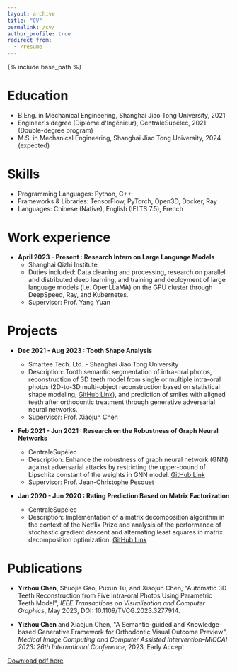 ```yaml
---
layout: archive
title: "CV"
permalink: /cv/
author_profile: true
redirect_from:
  - /resume
---
```


{% include base_path %}



Education
======
* B.Eng. in Mechanical Engineering, Shanghai Jiao Tong University, 2021
* Engineer's degree (Diplôme d'Ingénieur), CentraleSupélec, 2021 (Double-degree program)
* M.S. in Mechanical Engineering, Shanghai Jiao Tong University, 2024 (expected)


Skills
======
* Programming Languages: Python, C++
* Frameworks & Libraries: TensorFlow, PyTorch, Open3D, Docker, Ray
* Languages: Chinese (Native), English (IELTS 7.5), French


Work experience
======
* **April 2023 - Present : Research Intern on Large Language Models**
  * Shanghai Qizhi Institute
  * Duties included: Data cleaning and processing, research on parallel and distributed deep learning, and training and deployment of large language models (i.e. OpenLLaMA) on the GPU cluster through DeepSpeed, Ray, and Kubernetes.
  * Supervisor: Prof. Yang Yuan 


Projects
======
* **Dec 2021 - Aug 2023 : Tooth Shape Analysis**
  * Smartee Tech. Ltd. - Shanghai Jiao Tong University
  * Description: Tooth semantic segmentation of intra-oral photos, reconstruction of 3D teeth model from single or multiple intra-oral photos (2D-to-3D multi-object reconstruction based on statistical shape modeling, [GitHub Link](https://github.com/SJTUzhou/3D-Teeth-Reconstruction-from-Five-Intra-oral-Images)), and prediction of smiles with aligned teeth after orthodontic treatment through generative adversarial neural networks.
  * Supervisor: Prof. Xiaojun Chen 

* **Feb 2021 - Jun 2021 : Research on the Robustness of Graph Neural Networks**
  * CentraleSupélec
  * Description: Enhance the robustness of graph neural network (GNN) against adversarial attacks by restricting the upper-bound of Lipschitz constant of the weights in GNN model. [GitHub Link](https://github.com/SJTUzhou/Lipschitz_gnn)
  * Supervisor: Prof. Jean-Christophe Pesquet

* **Jan 2020 - Jun 2020 : Rating Prediction Based on Matrix Factorization**
  * CentraleSupélec
  * Description: Implementation of a matrix decomposition algorithm in the context of the Netflix Prize and analysis of the performance of stochastic gradient descent and alternating least squares in matrix decomposition optimization. [GitHub Link](https://github.com/SJTUzhou/NetflixPrizeMatrixFactorization)


Publications
======
* **Yizhou Chen**, Shuojie Gao, Puxun Tu, and Xiaojun Chen, "Automatic 3D Teeth Reconstruction from Five Intra-oral Photos Using Parametric Teeth Model", <em>IEEE Transactions on Visualization and Computer Graphics</em>, May 2023, DOI: 10.1109/TVCG.2023.3277914.

* **Yizhou Chen** and Xiaojun Chen, "A Semantic-guided and Knowledge-based Generative Framework for Orthodontic Visual Outcome Preview", <em>Medical Image Computing and Computer Assisted Intervention–MICCAI 2023: 26th International Conference</em>, 2023, Early Accept.


[Download pdf here](https://sjtuzhou.github.io/files/Yizhou-Chen_CV.pdf)